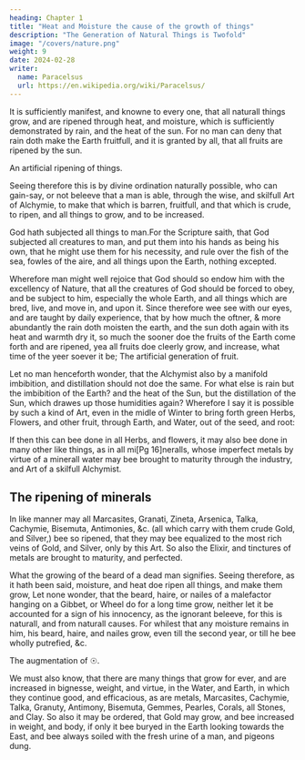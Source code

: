 ```yaml
---
heading: Chapter 1
title: "Heat and Moisture the cause of the growth of things"
description: "The Generation of Natural Things is Twofold"
image: "/covers/nature.png"
weight: 9
date: 2024-02-28
writer:
  name: Paracelsus
  url: https://en.wikipedia.org/wiki/Paracelsus/
---
```



It is sufficiently manifest, and knowne to every one, that all naturall things grow, and are ripened through heat, and moisture, which is sufficiently demonstrated by rain, and the heat of the sun. For no man can deny that rain doth make the Earth fruitfull, and it is granted by all, that all fruits are ripened by the sun.

An artificial ripening of things.

Seeing therefore this is by divine ordination naturally possible, who can gain-say, or not beleeve that a man is able, through the wise, and skilfull Art of Alchymie, to make that which is barren, fruitfull, and that which is crude, to ripen, and all things to grow, and to be increased.

God hath subjected all things to man.For the Scripture saith, that God subjected all creatures to man, and put them into his hands as being his own, that he  might use them for his necessity, and rule over the fish of the sea, fowles of the aire, and all things upon the Earth, nothing excepted. 

Wherefore man might well rejoice that God should so endow him with the excellency of Nature, that all the creatures of God should be forced to obey, and be subject to him, especially the whole Earth, and all things which are bred, live, and move in, and upon it. Since therefore wee see with our eyes, and are taught by daily experience, that by how much the oftner, & more abundantly the rain doth moisten the earth, and the sun doth again with its heat and warmth dry it, so much the sooner doe the fruits of the Earth come forth and are ripened, yea all fruits doe cleerly grow, and increase, what time of the yeer soever it be; The artificial generation of fruit.

Let no man henceforth wonder, that the Alchymist also by a manifold imbibition, and distillation should not doe the same. For what else is rain but the imbibition of the Earth? and the heat of the Sun, but the distillation of the Sun, which drawes up those humidities again? Wherefore I say it is possible by such a kind of Art, even in the midle of Winter to bring forth green Herbs, Flowers, and other fruit, through Earth, and Water, out of the seed, and root: 

If then this can bee done in all Herbs, and flowers, it may also bee done in many other like things, as in all mi[Pg 16]neralls, whose imperfect metals by virtue of a minerall water may bee brought to maturity through the industry, and Art of a skilfull Alchymist.


## The ripening of minerals

In like manner may all Marcasites, Granati, Zineta, Arsenica, Talka, Cachymie, Bisemuta, Antimonies, &c. (all which carry with them crude Gold, and Silver,) bee so ripened, that they may bee equalized to the most rich veins of Gold, and Silver, only by this Art. So also the Elixir, and tinctures of metals are brought to maturity, and perfected.

What the growing of the beard of a dead man signifies.
Seeing therefore, as it hath been said, moisture, and heat doe ripen all things, and make them grow, Let none wonder, that the beard, haire, or nailes of a malefactor hanging on a Gibbet, or Wheel do for a long time grow, neither let it be accounted for a sign of his innocency, as the ignorant beleeve, for this is naturall, and from naturall causes. For whilest that any moisture remains in him, his beard, haire, and nailes grow, even till the second year, or till he  bee wholly putrefied, &c.


The augmentation of ☉.

We must also know, that there are many things that grow for ever, and are increased in bignesse, weight, and virtue, in the Water, and Earth, in which they continue good, and efficacious, as are metals, Marcasites, Cachymie, Talka, Granuty, Antimony, Bisemuta, Gemmes, Pearles, Corals, all Stones, and Clay. So also it may be ordered, that Gold may grow, and bee increased in weight, and body, if only it bee buryed in the Earth looking towards the East, and bee always soiled with the fresh urine of a man, and pigeons dung.

